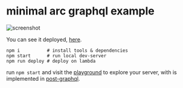 # minimal arc graphql example

![screenshot](./screenshot.png)

You can see it deployed, [here](https://snow-zir-staging.begin.app/graphql).

```
npm i          # install tools & dependencies
npm start      # run local dev-server
npm run deploy # deploy on lambda
```

run `npm start` and visit the [playground](http://localhost:3333/graphql) to explore your server, with is implemented in [post-graphql](src/http/post-graphql).